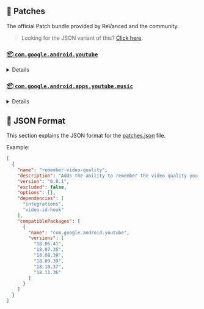## 🧩 Patches

The official Patch bundle provided by ReVanced and the community.

> Looking for the JSON variant of this? [Click here](patches.json).

### [📦 `com.google.android.youtube`](https://play.google.com/store/apps/details?id=com.google.android.youtube)
<details>

| 💊 Patch | 📜 Description | 🏹 Target Version |
|:--------:|:--------------:|:-----------------:|
| `client-spoof` | Spoofs the YouTube client to prevent playback issues. | 18.11.36 |
| `custom-branding-icon-afn-blue` | Changes the YouTube launcher icon (Afn / Blue). | 18.11.36 |
| `custom-branding-icon-afn-red` | Changes the YouTube launcher icon (Afn / Red). | 18.11.36 |
| `custom-branding-icon-mmt` | Changes the YouTube launcher icon (MMT). | 18.11.36 |
| `custom-branding-icon-revancify` | Changes the YouTube launcher icon (Revancify). | 18.11.36 |
| `custom-branding-name` | Changes the YouTube launcher name to your choice (defaults to ReVanced Extended). | 18.11.36 |
| `custom-seekbar-color` | Change seekbar color in dark mode. | 18.11.36 |
| `custom-video-speed` | Adds more video speed options. | 18.11.36 |
| `default-video-quality` | Adds ability to set default video quality settings. | 18.11.36 |
| `default-video-speed` | Adds ability to set default video speed settings. | 18.11.36 |
| `disable-haptic-feedback` | Disable haptic feedback when swiping. | 18.11.36 |
| `disable-quic-protocol` | Disable CronetEngine's QUIC protocol. | 18.11.36 |
| `enable-external-browser` | Open url outside the app in an external browser. | 18.11.36 |
| `enable-minimized-playback` | Enables minimized and background playback. | 18.11.36 |
| `enable-old-layout` | Spoof the YouTube client version to use the old layout. | 18.11.36 |
| `enable-old-quality-layout` | Enables the original quality flyout menu. | 18.11.36 |
| `enable-open-links-directly` | Skips over redirection URLs to external links. | 18.11.36 |
| `enable-seekbar-tapping` | Enables tap-to-seek on the seekbar of the video player. | 18.11.36 |
| `enable-tablet-miniplayer` | Enables the tablet mini player layout. | 18.11.36 |
| `enable-timestamps-speed` | Add the current video speed in brackets next to the current time. | 18.11.36 |
| `enable-wide-searchbar` | Replaces the search icon with a wide search bar. This will hide the YouTube logo when active. | 18.11.36 |
| `force-player-button-background` | Force removes the background from the video player buttons. | 18.11.36 |
| `force-premium-heading` | Forces premium heading on the home screen. | 18.11.36 |
| `force-vp9-codec` | Forces the VP9 codec for videos. | 18.11.36 |
| `header-switch` | Add switch to change header. | 18.11.36 |
| `hide-account-menu` | Hide account menu elements. | 18.11.36 |
| `hide-auto-captions` | Hide captions from being automatically enabled. | 18.11.36 |
| `hide-auto-player-popup-panels` | Hide automatic popup panels (playlist or live chat) on video player. | 18.11.36 |
| `hide-autoplay-button` | Hides the autoplay button in the video player. | 18.11.36 |
| `hide-autoplay-preview` | Hides the autoplay preview container in the fullscreen. | 18.11.36 |
| `hide-button-container` | Adds the options to hide action buttons under a video. | 18.11.36 |
| `hide-captions-button` | Hides the captions button in the video player. | 18.11.36 |
| `hide-cast-button` | Hides the cast button in the video player. | 18.11.36 |
| `hide-category-bar` | Hide the category bar at the top of the feed and at the top of related videos. | 18.11.36 |
| `hide-channel-watermark` | Hides creator's watermarks on videos. | 18.11.36 |
| `hide-collapse-button` | Hides the collapse button in the video player. | 18.11.36 |
| `hide-comment-component` | Adds options to hide comment component under a video. | 18.11.36 |
| `hide-create-button` | Hides the create button in the navigation bar. | 18.11.36 |
| `hide-crowdfunding-box` | Hides the crowdfunding box between the player and video description. | 18.11.36 |
| `hide-email-address` | Hides the email address in the account switcher. | 18.11.36 |
| `hide-endscreen-cards` | Hides the suggested video cards at the end of a video in fullscreen. | 18.11.36 |
| `hide-endscreen-overlay` | Hide endscreen overlay on swipe controls. | 18.11.36 |
| `hide-filmstrip-overlay` | Hide flimstrip overlay on swipe controls. | 18.11.36 |
| `hide-floating-microphone` | Hide the floating microphone button above the keyboard. | 18.11.36 |
| `hide-flyout-panel` | Adds options to hide player settings flyout panel. | 18.11.36 |
| `hide-fullscreen-buttoncontainer` | Hides the button containers in fullscreen. | 18.11.36 |
| `hide-fullscreen-panels` | Hides video description and comments panel in fullscreen view. | 18.11.36 |
| `hide-general-ads` | Removes general ads. | 18.11.36 |
| `hide-info-cards` | Hides info-cards in videos. | 18.11.36 |
| `hide-live-chat-button` | Hides the live chat button in the video player. | 18.11.36 |
| `hide-mix-playlists` | Removes mix playlists from home feed and video player. | 18.11.36 |
| `hide-music-button` | Hides the YouTube Music button in the video player. | 18.11.36 |
| `hide-next-prev-button` | Hides the next prev button in the player controller. | 18.11.36 |
| `hide-pip-notification` | Disable pip notification when you first launch pip mode. | 18.11.36 |
| `hide-player-button-background` | Hide player button background. | 18.11.36 |
| `hide-player-overlay-filter` | Remove the dark filter layer from the player's background. | 18.11.36 |
| `hide-seekbar` | Hides the seekbar. | 18.11.36 |
| `hide-shorts-button` | Hides the shorts button in the navigation bar. | 18.11.36 |
| `hide-shorts-component` | Hides other Shorts components. | 18.11.36 |
| `hide-shorts-pivot-bar` | Hides the pivotbar when playing shorts. | 18.11.36 |
| `hide-snackbar` | Hides the snackbar action popup. | 18.11.36 |
| `hide-startup-shorts-player` | Disables playing YouTube Shorts when launching YouTube. | 18.11.36 |
| `hide-stories` | Hides YouTube Stories shelf on the feed. | 18.11.36 |
| `hide-suggested-actions` | Hide the suggested actions bar inside the player. | 18.11.36 |
| `hide-time-stamp` | Hides the time counter above the seekbar. | 18.11.36 |
| `hide-tooltip-content` | Hides the tooltip box that appears on first install. | 18.11.36 |
| `hide-video-ads` | Removes ads in the video player. | 18.11.36 |
| `layout-switch` | Tricks the dpi to use some tablet/phone layouts. | 18.11.36 |
| `lift-vertical-video-restriction` | Lift 4K resolution restrictions on vertical video. | 18.11.36 |
| `materialyou` | Enables MaterialYou theme for Android 12+ | 18.11.36 |
| `microg-support` | Allows YouTube ReVanced to run without root and under a different package name with Vanced MicroG. | 18.11.36 |
| `optimize-resource` | Removes duplicate resources from YouTube. | 18.11.36 |
| `overlay-buttons` | Add overlay buttons for ReVanced Extended. | 18.11.36 |
| `patch-options` | Create an options.toml file. | all |
| `protobuf-spoof` | Spoofs the protobuf to prevent playback issues. | 18.11.36 |
| `return-youtube-dislike` | Shows the dislike count of videos using the Return YouTube Dislike API. | 18.11.36 |
| `settings` | Applies mandatory patches to implement ReVanced settings into the application. | 18.11.36 |
| `sponsorblock` | Integrates SponsorBlock which allows skipping video segments such as sponsored content. | 18.11.36 |
| `swipe-controls` | Adds volume and brightness swipe controls. | 18.11.36 |
| `switch-create-notification` | Switching the create button and notification button. | 18.11.36 |
| `theme` | Applies a custom theme (default: amoled). | 18.11.36 |
| `translations` | Add Crowdin translations for YouTube. | 18.11.36 |
</details>

### [📦 `com.google.android.apps.youtube.music`](https://play.google.com/store/apps/details?id=com.google.android.apps.youtube.music)
<details>

| 💊 Patch | 📜 Description | 🏹 Target Version |
|:--------:|:--------------:|:-----------------:|
| `background-play` | Enables playing music in the background. | all |
| `client-spoof-music` | Spoofs the YouTube Music client. | all |
| `custom-branding-music-afn-blue` | Changes the YouTube Music launcher icon (Afn / Blue). | all |
| `custom-branding-music-afn-red` | Changes the YouTube Music launcher icon (Afn / Red). | all |
| `custom-branding-music-mmt` | Changes the YouTube Music launcher icon to your choice (MMT). | all |
| `custom-branding-music-revancify` | Changes the YouTube Music launcher icon to your choice (Revancify). | all |
| `disable-auto-captions` | Disable forced captions from automatically enabling in video player. | all |
| `enable-black-navbar` | Sets the navigation bar color to black. | all |
| `enable-color-match-player` | Matches the fullscreen player color with the minimized one. | all |
| `enable-force-minimized-player` | Permanently keep player minimized even if another track is played. | all |
| `enable-force-shuffle` | Enable force shuffle even if another track is played. | all |
| `enable-opus-codec` | Enable opus codec when playing audio. | all |
| `enable-tablet-mode` | Enable landscape mode on phone. | all |
| `enable-zen-mode` | Adds a grey tint to the video player to reduce eye strain. | all |
| `exclusive-audio-playback` | Enables the option to play music without video. | all |
| `hide-compact-header` | Hides the music category bar at the top of the homepage. | all |
| `hide-get-premium` | Removes all "Get Premium" evidences from the avatar menu. | all |
| `hide-music-ads` | Removes ads in the music player. | all |
| `hide-music-cast-button` | Hides the cast button in the video player and header. | all |
| `hide-playlist-card` | Hides the playlist card from homepage. | all |
| `hide-taste-builder` | Removes the "Tell us which artists you like" card from the home screen. | all |
| `hide-upgrade-button` | Removes the upgrade tab from the pivot bar. | all |
| `minimized-playback-music` | Enables minimized playback on Kids music. | all |
| `music-microg-support` | Allows YouTube Music ReVanced to run without root and under a different package name. | all |
| `music-settings` | Adds settings for ReVanced to YouTube Music. | all |
| `optimize-resource-music` | Remove unnecessary resources. | all |
| `patch-options` | Create an options.toml file. | all |
| `translations-music` | Add Crowdin translations for YouTube Music. | all |
</details>



## 📝 JSON Format

This section explains the JSON format for the [patches.json](patches.json) file.

Example:

```json
[
  {
    "name": "remember-video-quality",
    "description": "Adds the ability to remember the video quality you chose in the video quality flyout.",
    "version": "0.0.1",
    "excluded": false,
    "options": [],
    "dependencies": [
      "integrations",
      "video-id-hook"
    ],
    "compatiblePackages": [
      {
        "name": "com.google.android.youtube",
        "versions": [
          "18.06.41",
          "18.07.35",
          "18.08.39",
          "18.09.39",
          "18.10.37",
          "18.11.36"
        ]
      }
    ]
  }
]
```